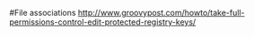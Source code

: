 #File associations
http://www.groovypost.com/howto/take-full-permissions-control-edit-protected-registry-keys/
